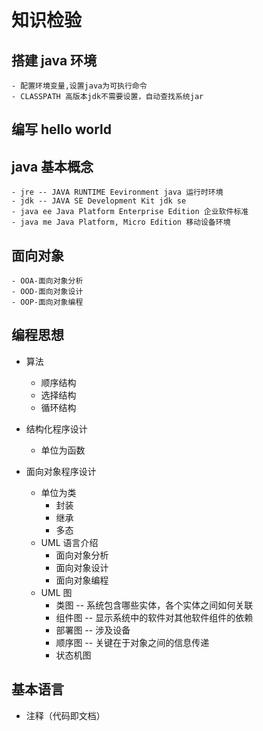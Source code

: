 # 知识检验

## 搭建 java 环境

    - 配置环境变量,设置java为可执行命令
    - CLASSPATH 高版本jdk不需要设置，自动查找系统jar

## 编写 hello world

## java 基本概念

    - jre -- JAVA RUNTIME Eevironment java 运行时环境
    - jdk -- JAVA SE Development Kit jdk se
    - java ee Java Platform Enterprise Edition 企业软件标准
    - java me Java Platform, Micro Edition 移动设备环境

## 面向对象

    - OOA-面向对象分析
    - OOD-面向对象设计
    - OOP-面向对象编程

## 编程思想

- 算法

  - 顺序结构
  - 选择结构
  - 循环结构

- 结构化程序设计
  - 单位为函数
- 面向对象程序设计
  - 单位为类
    - 封装
    - 继承
    - 多态
  - UML 语言介绍
    - 面向对象分析
    - 面向对象设计
    - 面向对象编程
  - UML 图
    - 类图  -- 系统包含哪些实体，各个实体之间如何关联
    - 组件图 -- 显示系统中的软件对其他软件组件的依赖
    - 部署图 -- 涉及设备
    - 顺序图  -- 关键在于对象之间的信息传递
    - 状态机图

## 基本语言

- 注释（代码即文档）
